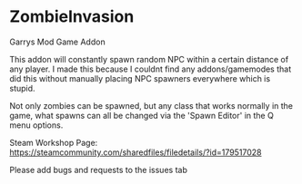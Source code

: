 # ZombieInvasion
Garrys Mod Game Addon

This addon will constantly spawn random NPC within a certain distance of any player.
I made this because I couldnt find any addons/gamemodes that did this without manually placing NPC spawners everywhere which is stupid.

Not only zombies can be spawned, but any class that works normally in the game, what spawns can all be changed via the 'Spawn Editor' in the Q menu options.

Steam Workshop Page: https://steamcommunity.com/sharedfiles/filedetails/?id=179517028

Please add bugs and requests to the issues tab
